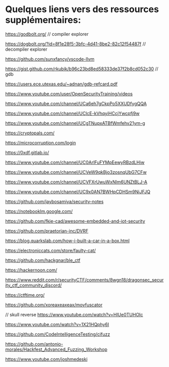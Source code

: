 
# Quelques liens vers des ressources supplémentaires:

https://godbolt.org/      // compiler explorer

https://dogbolt.org/?id=8f1e28f5-3bfc-4d41-8be2-82c12f54487f    // decompiler explorer

https://github.com/sunxfancy/vscode-llvm

https://gist.github.com/rkubik/b96c23bd8ed58333de37f2b8cd052c30 // gdb

https://users.ece.utexas.edu/~adnan/gdb-refcard.pdf

https://www.youtube.com/user/OpenSecurityTraining/videos

https://www.youtube.com/channel/UCa6eh7gCkpPo5XXUDfygQQA

https://www.youtube.com/channel/UClcE-kVhqyiHCcjYwcpfj9w

https://www.youtube.com/channel/UCgTNupxATBfWmfehv21ym-g

https://cryptopals.com/

https://microcorruption.com/login

https://0xdf.gitlab.io/

https://www.youtube.com/channel/UC0ArlFuFYMpEewyRBzdLHiw

https://www.youtube.com/channel/UCVeW9qkBjo3zosnqUbG7CFw

https://www.youtube.com/channel/UCVFXrUwuWxNlm6UNZtBLJ-A

https://www.youtube.com/channel/UC9x0AN7BWHpCDHSm9NiJFJQ

https://github.com/jaybosamiya/security-notes

https://notebooklm.google.com/

https://github.com/fkie-cad/awesome-embedded-and-iot-security

https://github.com/praetorian-inc/DVRF

https://blog.quarkslab.com/how-i-built-a-car-in-a-box.html

https://electroniccats.com/store/faulty-cat/

https://github.com/hackgnar/ble_ctf

https://hackernoon.com/

https://www.reddit.com/r/securityCTF/comments/8wgn18/dragonsec_security_ctf_community_discord/

https://ctftime.org/

https://github.com/xoreaxeaxeax/movfuscator

// skull reverse
https://www.youtube.com/watch?v=HlUe0TUHOIc

https://www.youtube.com/watch?v=1X21HQphy6I

https://github.com/CodeIntelligenceTesting/cifuzz

https://github.com/antonio-morales/Hackfest_Advanced_Fuzzing_Workshop

https://www.youtube.com/joshmedeski

